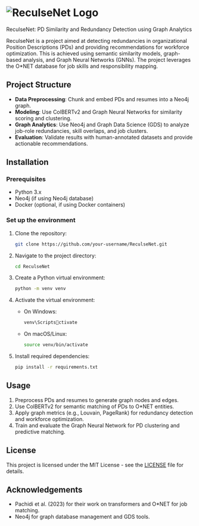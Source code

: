 
# ![ReculseNet Logo](https://github.com/your-username/ReculseNet/blob/main/images/logo.png)
ReculseNet: PD Similarity and Redundancy Detection using Graph Analytics

ReculseNet is a project aimed at detecting redundancies in organizational Position Descriptions (PDs) and providing recommendations for workforce optimization. This is achieved using semantic similarity models, graph-based analysis, and Graph Neural Networks (GNNs). The project leverages the O*NET database for job skills and responsibility mapping.


## Project Structure

- **Data Preprocessing**: Chunk and embed PDs and resumes into a Neo4j graph.
- **Modeling**: Use ColBERTv2 and Graph Neural Networks for similarity scoring and clustering.
- **Graph Analytics**: Use Neo4j and Graph Data Science (GDS) to analyze job-role redundancies, skill overlaps, and job clusters.
- **Evaluation**: Validate results with human-annotated datasets and provide actionable recommendations.

## Installation

### Prerequisites

- Python 3.x
- Neo4j (if using Neo4j database)
- Docker (optional, if using Docker containers)

### Set up the environment

1. Clone the repository:
    ```bash
    git clone https://github.com/your-username/ReculseNet.git
    ```

2. Navigate to the project directory:
    ```bash
    cd ReculseNet
    ```

3. Create a Python virtual environment:
    ```bash
    python -m venv venv
    ```

4. Activate the virtual environment:
    - On Windows:
        ```bash
        venv\Scriptsctivate
        ```
    - On macOS/Linux:
        ```bash
        source venv/bin/activate
        ```

5. Install required dependencies:
    ```bash
    pip install -r requirements.txt
    ```

## Usage

1. Preprocess PDs and resumes to generate graph nodes and edges.
2. Use ColBERTv2 for semantic matching of PDs to O*NET entities.
3. Apply graph metrics (e.g., Louvain, PageRank) for redundancy detection and workforce optimization.
4. Train and evaluate the Graph Neural Network for PD clustering and predictive matching.

## License

This project is licensed under the MIT License - see the [LICENSE](LICENSE) file for details.

## Acknowledgements

- Pachidi et al. (2023) for their work on transformers and O*NET for job matching.
- Neo4j for graph database management and GDS tools.
